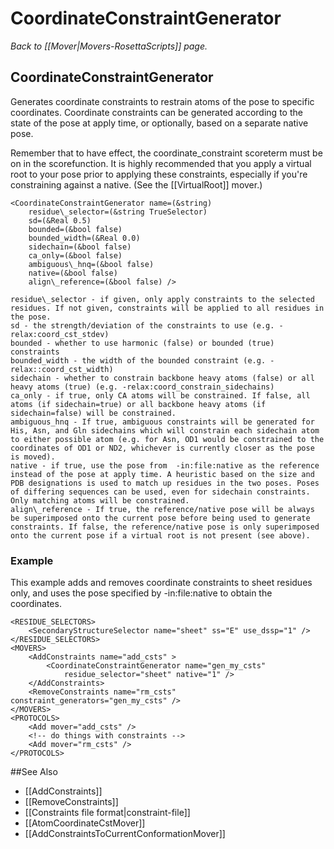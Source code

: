 # CoordinateConstraintGenerator
*Back to [[Mover|Movers-RosettaScripts]] page.*
## CoordinateConstraintGenerator

Generates coordinate constraints to restrain atoms of the pose to specific coordinates. Coordinate constraints can be generated according to the state of the pose at apply time, or optionally, based on a separate native pose.


Remember that to have effect, the coordinate_constraint scoreterm must be on in the scorefunction. It is highly recommended that you apply a virtual root to your pose prior to applying these constraints, especially if you're constraining against a native. (See the [[VirtualRoot]] mover.)


```
<CoordinateConstraintGenerator name=(&string)
    residue\_selector=(&string TrueSelector)
    sd=(&Real 0.5)
    bounded=(&bool false)
    bounded_width=(&Real 0.0)
    sidechain=(&bool false)
    ca_only=(&bool false)
    ambiguous\_hnq=(&bool false)
    native=(&bool false)
    align\_reference=(&bool false) />
```
    residue\_selector - if given, only apply constraints to the selected residues. If not given, constraints will be applied to all residues in the pose.
    sd - the strength/deviation of the constraints to use (e.g. -relax:coord_cst_stdev)
    bounded - whether to use harmonic (false) or bounded (true) constraints
    bounded_width - the width of the bounded constraint (e.g. -relax::coord_cst_width)
    sidechain - whether to constrain backbone heavy atoms (false) or all heavy atoms (true) (e.g. -relax:coord_constrain_sidechains)
    ca_only - if true, only CA atoms will be constrained. If false, all atoms (if sidechain=true) or all backbone heavy atoms (if sidechain=false) will be constrained.
    ambiguous_hnq - If true, ambiguous constraints will be generated for His, Asn, and Gln sidechains which will constrain each sidechain atom to either possible atom (e.g. for Asn, OD1 would be constrained to the coordinates of OD1 or ND2, whichever is currently closer as the pose is moved).
    native - if true, use the pose from  -in:file:native as the reference instead of the pose at apply time. A heuristic based on the size and PDB designations is used to match up residues in the two poses. Poses of differing sequences can be used, even for sidechain constraints. Only matching atoms will be constrained.
    align\_reference - If true, the reference/native pose will be always be superimposed onto the current pose before being used to generate constraints. If false, the reference/native pose is only superimposed onto the current pose if a virtual root is not present (see above).

### Example

This example adds and removes coordinate constraints to sheet residues only, and uses the pose specified by -in:file:native to obtain the coordinates.

```
<RESIDUE_SELECTORS>
    <SecondaryStructureSelector name="sheet" ss="E" use_dssp="1" />
</RESIDUE_SELECTORS>
<MOVERS>
    <AddConstraints name="add_csts" >
        <CoordinateConstraintGenerator name="gen_my_csts"
            residue_selector="sheet" native="1" />
    </AddConstraints>
    <RemoveConstraints name="rm_csts" constraint_generators="gen_my_csts" />
</MOVERS>
<PROTOCOLS>
    <Add mover="add_csts" />
    <!-- do things with constraints -->
    <Add mover="rm_csts" />
</PROTOCOLS>
```


##See Also

* [[AddConstraints]]
* [[RemoveConstraints]]
* [[Constraints file format|constraint-file]]
* [[AtomCoordinateCstMover]]
* [[AddConstraintsToCurrentConformationMover]]

